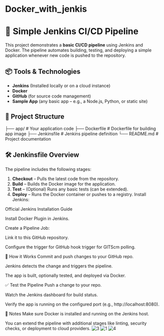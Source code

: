 # Docker_with_jenkis
# 🚀 Simple Jenkins CI/CD Pipeline

This project demonstrates a **basic CI/CD pipeline** using Jenkins and Docker. The pipeline automates building, testing, and deploying a simple application whenever new code is pushed to the repository.

## 📦 Tools & Technologies

- **Jenkins** (Installed locally or on a cloud instance)
- **Docker**
- **GitHub** (for source code management)
- **Sample App** (any basic app – e.g., a Node.js, Python, or static site)

## 📁 Project Structure

├── app/ # Your application code ├── Dockerfile # Dockerfile for building app image ├── Jenkinsfile # Jenkins pipeline definition └── README.md # Project documentation


## 🛠️ Jenkinsfile Overview

The pipeline includes the following stages:

1. **Checkout** – Pulls the latest code from the repository.
2. **Build** – Builds the Docker image for the application.
3. **Test** – (Optional) Runs any basic tests (can be extended).
4. **Deploy** – Runs the Docker container or pushes to a registry.
Install Jenkins:

Official Jenkins Installation Guide

Install Docker Plugin in Jenkins.

Create a Pipeline Job:

Link it to this GitHub repository.

Configure the trigger for GitHub hook trigger for GITScm polling.

🔁 How it Works
Commit and push changes to your GitHub repo.

Jenkins detects the change and triggers the pipeline.

The app is built, optionally tested, and deployed via Docker.

✅ Test the Pipeline
Push a change to your repo.

Watch the Jenkins dashboard for build status.

Verify the app is running on the configured port (e.g., http://localhost:8080).

📌 Notes
Make sure Docker is installed and running on the Jenkins host.

You can extend the pipeline with additional stages like linting, security checks, or deployment to cloud providers.
![3](https://github.com/user-attachments/assets/2bc62bab-6df9-4193-8af3-0a9ab79d10d4)
![1](https://github.com/user-attachments/assets/c4ad3902-1753-4535-87cf-e19a1fa58fa1)
![4](https://github.com/user-attachments/assets/60d7aa5c-e635-44de-996b-4d7050634f10)


